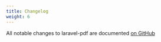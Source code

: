 ```yaml
---
title: Changelog
weight: 6
---
```


All notable changes to laravel-pdf are documented [on GitHub](https://github.com/motekar/laravel-pdf/blob/main/CHANGELOG.md)
